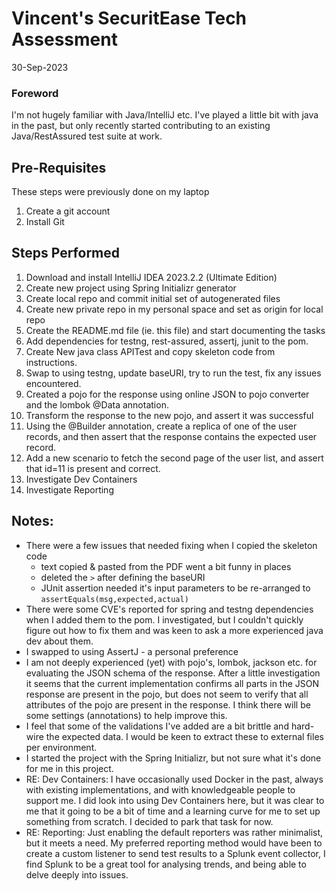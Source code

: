 # Vincent's SecuritEase Tech Assessment

30-Sep-2023

### Foreword
I'm not hugely familiar with Java/IntelliJ etc. I've played a little bit with java in the past, but only recently started contributing to an existing Java/RestAssured test suite at work. 

## Pre-Requisites
These steps were previously done on my laptop
1. Create a git account
2. Install Git

## Steps Performed
1. Download and install IntelliJ IDEA 2023.2.2 (Ultimate Edition)
2. Create new project using Spring Initializr generator
3. Create local repo and commit initial set of autogenerated files
4. Create new private repo in my personal space and set as origin for local repo
5. Create the README.md file (ie. this file) and start documenting the tasks
6. Add dependencies for testng, rest-assured, assertj, junit to the pom. 
7. Create New java class APITest and copy skeleton code from instructions. 
8. Swap to using testng, update baseURI, try to run the test, fix any issues encountered. 
9. Created a pojo for the response using online JSON to pojo converter and the lombok @Data annotation. 
10. Transform the response to the new pojo, and assert it was successful
11. Using the @Builder annotation, create a replica of one of the user records, and then assert that the response contains the expected user record.
12. Add a new scenario to fetch the second page of the user list, and assert that id=11 is present and correct. 
13. Investigate Dev Containers
14. Investigate Reporting

## Notes:
* There were a few issues that needed fixing when I copied the skeleton code
  * text copied & pasted from the PDF went a bit funny in places 
  * deleted the `>` after defining the baseURI
  * JUnit assertion needed it's input parameters to be re-arranged to `assertEquals(msg,expected,actual)`
* There were some CVE's reported for spring and testng dependencies when I added them to the pom. I investigated, but I couldn't quickly figure out how to fix them and was keen to ask a more experienced java dev about them. 
* I swapped to using AssertJ - a personal preference
* I am not deeply experienced (yet) with pojo's, lombok, jackson etc. for evaluating the JSON schema of the response. After a little investigation it seems that the current implementation confirms all parts in the JSON response are present in the pojo, but does not seem to verify that all attributes of the pojo are present in the response. I think there will be some settings (annotations) to help improve this. 
* I feel that some of the validations I've added are a bit brittle and hard-wire the expected data. I would be keen to extract these to external files per environment.
* I started the project with the Spring Initializr, but not sure what it's done for me in this project. 
* RE: Dev Containers: I have occasionally used Docker in the past, always with existing implementations, and with knowledgeable people to support me. I did look into using Dev Containers here, but it was clear to me that it going to be a bit of time and a learning curve for me to set up something from scratch. I decided to park that task for now. 
* RE: Reporting: Just enabling the default reporters was rather minimalist, but it meets a need. My preferred reporting method would have been to create a custom listener to send test results to a Splunk event collector, I find Splunk to be a great tool for analysing trends, and being able to delve deeply into issues. 
